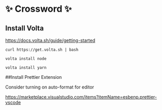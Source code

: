 # ✨ Crossword ✨

## Install Volta

https://docs.volta.sh/guide/getting-started

`curl https://get.volta.sh | bash`

`volta install node`

`volta install yarn`

##Install Prettier Extension

Consider turning on auto-format for editor

https://marketplace.visualstudio.com/items?itemName=esbenp.prettier-vscode
